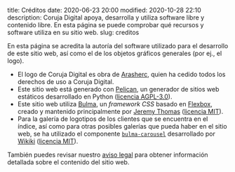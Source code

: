 title: Créditos 
date: 2020-06-23 20:00
modified: 2020-10-28 22:10
description: Coruja Digital apoya, desarrolla y utiliza software libre y contenido libre. En esta página se puede comprobar qué recursos y software utiliza en su sitio web.
slug: creditos

En esta página se acredita la autoría del software utilizado para el desarrollo de este sitio web, así como el de los objetos gráficos generales (por ej., el logo).

- El logo de Coruja Digital es obra de [Arasherc](https://linktr.ee/arasherc), quien ha cedido todos los derechos de uso a Coruja Digital.
- Este sitio web está generado con [Pelican](https://github.com/getpelican/pelican/), un generador de sitios web estáticos desarrollado en Python ([licencia AGPL-3.0](https://github.com/getpelican/pelican/blob/master/LICENSE)).
- Este sitio web utiliza [Bulma](https://bulma.io/), un *framework CSS* basado en [Flexbox](https://developer.mozilla.org/en-US/docs/Web/CSS/CSS_Flexible_Box_Layout/Basic_Concepts_of_Flexbox), creado y mantenido principalmente por [Jeremy Thomas](https://github.com/jgthms) ([licencia MIT](https://github.com/jgthms/bulma/blob/master/LICENSE)).
- Para la galería de logotipos de los clientes que se encuentra en el índice, así como para otras posibles galerías que pueda haber en el sitio web, se ha utilizado el componente [`bulma-carousel`](https://github.com/Wikiki/bulma-carousel) desarrollado por [Wikiki](https://github.com/Wikiki) ([licencia MIT](https://github.com/Wikiki/bulma-carousel/blob/master/LICENSE)).

También puedes revisar nuestro [aviso legal](https://corujadigital.tech) para obtener información detallada sobre el contenido del sitio web.
